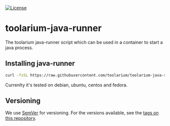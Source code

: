 [![License](https://img.shields.io/github/license/toolarium/toolarium-java-runner)](https://github.com/toolarium/toolarium-java-runner/blob/master/LICENSE)

# toolarium-java-runner

The toolarium java-runner script which can be used in a container to start a java process.


## Installing java-runner

```bash
curl -fsSL https://raw.githubusercontent.com/toolarium/toolarium-java-runner/master/bin/java-runner > java-runner && chmod +x java-runner
```
Currenlty it's tested on debian, ubuntu, centos and fedora.

## Versioning

We use [SemVer](http://semver.org/) for versioning. For the versions available, see the [tags on this repository](https://github.com/toolarium/toolarium-java-runner/tags). 